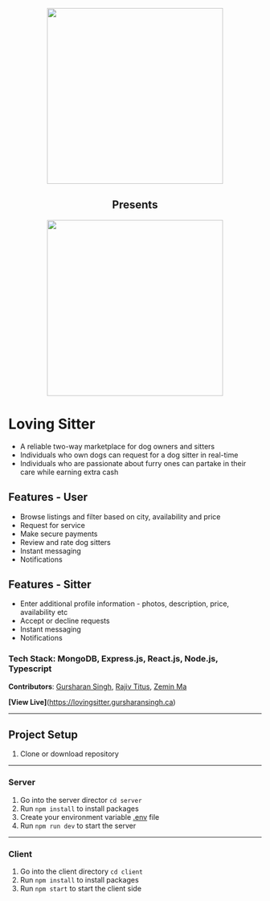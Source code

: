 <p align="center">
  <img src="https://user-images.githubusercontent.com/75184965/121698563-fa5ead00-ca82-11eb-91b1-83e288909139.jpg" width="350" />
</p>
<h2 align="center"> Presents </h2>
<p align="center">
  <img src="https://user-images.githubusercontent.com/75184965/121698563-fa5ead00-ca82-11eb-91b1-83e288909139.jpg" width="350" />
</p>


# Loving Sitter

* A reliable two-way marketplace for dog owners and sitters
* Individuals who own dogs can request for a dog sitter in real-time 
* Individuals who are passionate about furry ones can partake in their care while earning extra cash

## Features - User
* Browse listings and filter based on city, availability and price
* Request for service 
* Make secure payments
* Review and rate dog sitters
* Instant messaging
* Notifications

## Features - Sitter
* Enter additional profile information - photos, description, price, availability etc
* Accept or decline requests
* Instant messaging
* Notifications

### Tech Stack: MongoDB, Express.js, React.js, Node.js, Typescript

**Contributors**: [Gursharan Singh](https://github.com/gursharan4312), [Rajiv Titus](https://github.com/rajivtitus), [Zemin Ma](https://github.com/xia0m)

**[View Live]**(https://lovingsitter.gursharansingh.ca)

---

## Project Setup

1. Clone or download repository

---

### Server

1. Go into the server director `cd server`
2. Run `npm install` to install packages
3. Create your environment variable [.env](./server/sample.env) file
4. Run `npm run dev` to start the server

---

### Client

1. Go into the client directory `cd client`
2. Run `npm install` to install packages
3. Run `npm start` to start the client side
